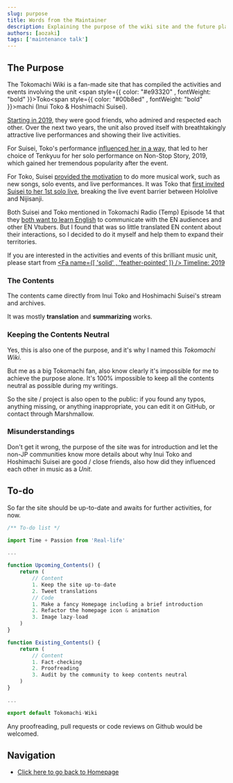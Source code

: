 ```yaml
---
slug: purpose
title: Words from the Maintainer
description: Explaining the purpose of the wiki site and the future plans.
authors: [aozaki]
tags: ['maintenance talk']
---
```


## The Purpose

The Tokomachi Wiki is a fan-made site that has compiled the activities and events involving the unit <span style={{ color: "#e93320" , fontWeight: "bold" }}>Toko</span><span style={{ color: "#00b8ed" , fontWeight: "bold" }}>machi</span> (Inui Toko & Hoshimachi Suisei).

[Starting in 2019](/timeline/2019#the-birth-of-tokomachi-), they were good friends, who admired and respected each other. Over the next two years, the unit also proved itself with breathtakingly attractive live performances and showing their live activities.

For Suisei, Toko's performance [influenced her in a way](/timeline/2019#turning-point-), that led to her choice of Tenkyuu for her solo performance on Non-Stop Story, 2019, which gained her tremendous popularity after the event.

For Toko, Suisei [provided the motivation](/timeline/2021#small-revenge-) to do more musical work, such as new songs, solo events, and live performances. It was Toko that [first invited Suisei to her 1st solo live](/topics/toko_who_i_am), breaking the live event barrier between Hololive and Nijisanji.

Both Suisei and Toko mentioned in Tokomachi Radio (Temp) Episode 14 that they [both want to learn English](/radio/episode/s2e14#new-challenges-in-2022) to communicate with the EN audiences and other EN Vtubers. But I found that was so little translated EN content about their interactions, so I decided to do it myself and help them to expand their territories.

If you are interested in the activities and events of this brilliant music unit, please start from [<Fa name={[ 'solid' , 'feather-pointed' ]} /> Timeline: 2019](/timeline/2019)

### The Contents

The contents came directly from Inui Toko and Hoshimachi Suisei's stream and archives.

It was mostly **translation** and **summarizing** works.

### Keeping the Contents Neutral

Yes, this is also one of the purpose, and it's why I named this _Tokomachi Wiki_.

But me as a big Tokomachi fan, also know clearly it's impossible for me to achieve the purpose alone. It's 100% impossible to keep all the contents neutral as possible during my writings.

So the site / project is also open to the public: if you found any typos, anything missing, or anything inappropriate, you can edit it on GitHub, or contact through Marshmallow.

### Misunderstandings

Don't get it wrong, the purpose of the site was for introduction and let the non-JP communities know more details about why Inui Toko and Hoshimachi Suisei are good / close friends, also how did they influenced each other in music as a _Unit_.

## To-do

So far the site should be up-to-date and awaits for further activities, for now.

```js
/** To-do list */

import Time + Passion from 'Real-life'

...

function Upcoming_Contents() {
    return (
        // Content
        1. Keep the site up-to-date
        2. Tweet translations
        // Code
        1. Make a fancy Homepage including a brief introduction
        2. Refactor the homepage icon & animation
        3. Image lazy-load
    )
}

function Existing_Contents() {
    return (
        // Content
        1. Fact-checking
        2. Proofreading
        3. Audit by the community to keep contents neutral
    )
}

...

export default Tokomachi-Wiki
```

Any proofreading, pull requests or code reviews on Github would be welcomed.

## Navigation

- [Click here to go back to Homepage](/)

